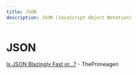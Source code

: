 ```yaml
---
title: JSON
description: JSON (JavaScript Object Notation)
---
```


# JSON

[Is JSON Blazingly Fast or...?](https://www.youtube.com/watch?v=MuCK81q1edU) - ThePrimeagen
